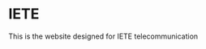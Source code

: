 

# IETE







This is the website designed for IETE telecommunication 











































